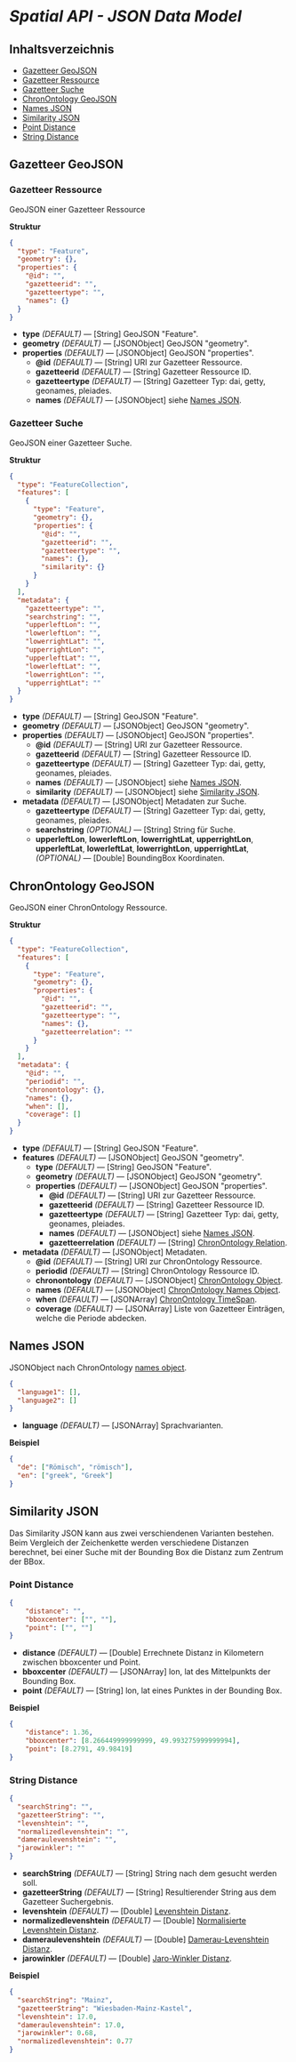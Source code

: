 # *Spatial API - JSON Data Model*

## Inhaltsverzeichnis

* [Gazetteer GeoJSON](#gazetteer-geojson)
 * [Gazetteer Ressource](##gazetteer-ressource)
 * [Gazetteer Suche](##gazetteer-suche)
* [ChronOntology GeoJSON](#chronontology-geojson)
* [Names JSON](#names-json)
* [Similarity JSON](#similarity-json)
 * [Point Distance](#point-distance)
 * [String Distance](#string-distance)

## Gazetteer GeoJSON

### Gazetteer Ressource

GeoJSON einer Gazetteer Ressource

**Struktur**

```json
{
  "type": "Feature",
  "geometry": {},
  "properties": {
    "@id": "",
    "gazetteerid": "",
    "gazetteertype": "",
    "names": {}
  }
}
```

* **type** *(DEFAULT)* — [String] GeoJSON "Feature".
* **geometry** *(DEFAULT)* — [JSONObject] GeoJSON "geometry".
* **properties** *(DEFAULT)* — [JSONObject] GeoJSON "properties".
  * **@id** *(DEFAULT)* — [String] URI zur Gazetteer Ressource.
  * **gazetteerid** *(DEFAULT)* — [String] Gazetteer Ressource ID.
  * **gazetteertype** *(DEFAULT)* — [String] Gazetteer Typ: dai, getty, geonames, pleiades.
  * **names** *(DEFAULT)* — [JSONObject] siehe [Names JSON](#names-json).

### Gazetteer Suche

GeoJSON einer Gazetteer Suche.

**Struktur**

```json
{
  "type": "FeatureCollection",
  "features": [
    {
      "type": "Feature",
      "geometry": {},
      "properties": {
        "@id": "",
        "gazetteerid": "",
        "gazetteertype": "",
        "names": {},
        "similarity": {}
      }
    }
  ],
  "metadata": {
    "gazetteertype": "",
    "searchstring": "",
    "upperleftLon": "",
    "lowerleftLon": "",
    "lowerrightLat": "",
    "upperrightLon": "",
    "upperleftLat": "",
    "lowerleftLat": "",
    "lowerrightLon": "",
    "upperrightLat": ""
  }
}
```

* **type** *(DEFAULT)* — [String] GeoJSON "Feature".
* **geometry** *(DEFAULT)* — [JSONObject] GeoJSON "geometry".
* **properties** *(DEFAULT)* — [JSONObject] GeoJSON "properties".
  * **@id** *(DEFAULT)* — [String] URI zur Gazetteer Ressource.
  * **gazetteerid** *(DEFAULT)* — [String] Gazetteer Ressource ID.
  * **gazetteertype** *(DEFAULT)* — [String] Gazetteer Typ: dai, getty, geonames, pleiades.
  * **names** *(DEFAULT)* — [JSONObject] siehe [Names JSON](#names-json).
  * **similarity** *(DEFAULT)* — [JSONObject] siehe [Similarity JSON](#similarity-json).
* **metadata** *(DEFAULT)* — [JSONObject] Metadaten zur Suche.
  * **gazetteertype** *(DEFAULT)* — [String] Gazetteer Typ: dai, getty, geonames, pleiades.
  * **searchstring** *(OPTIONAL)* — [String] String für Suche.
  * **upperleftLon**, **lowerleftLon**, **lowerrightLat**, **upperrightLon**, **upperleftLat**, **lowerleftLat**, **lowerrightLon**, **upperrightLat**, *(OPTIONAL)* — [Double] BoundingBox Koordinaten.

## ChronOntology GeoJSON

GeoJSON einer ChronOntology Ressource.

**Struktur**

```json
{
  "type": "FeatureCollection",
  "features": [
    {
      "type": "Feature",
      "geometry": {},
      "properties": {
        "@id": "",
        "gazetteerid": "",
        "gazetteertype": "",
        "names": {},
        "gazetteerrelation": ""
      }
    }
  ],
  "metadata": {
    "@id": "",
    "periodid": "",
    "chronontology": {},
    "names": {},
    "when": [],
    "coverage": []
  }
}
```

* **type** *(DEFAULT)* — [String] GeoJSON "Feature".
* **features** *(DEFAULT)* — [JSONObject] GeoJSON "geometry".
  * **type** *(DEFAULT)* — [String] GeoJSON "Feature".
  * **geometry** *(DEFAULT)* — [JSONObject] GeoJSON "geometry".
  * **properties** *(DEFAULT)* — [JSONObject] GeoJSON "properties".
    * **@id** *(DEFAULT)* — [String] URI zur Gazetteer Ressource.
    * **gazetteerid** *(DEFAULT)* — [String] Gazetteer Ressource ID.
    * **gazetteertype** *(DEFAULT)* — [String] Gazetteer Typ: dai, getty, geonames, pleiades.
    * **names** *(DEFAULT)* — [JSONObject] siehe [Names JSON](#names-json).
    * **gazetteerrelation** *(DEFAULT)* — [String] [ChronOntology Relation](https://github.com/dainst/chronontology-data/blob/master/docs/ChronOntology%20data%20model.md#12-connections-to-the-gazetteer).
* **metadata** *(DEFAULT)* — [JSONObject] Metadaten.
  * **@id** *(DEFAULT)* — [String] URI zur ChronOntology Ressource.
  * **periodid** *(DEFAULT)* — [String] ChronOntology Ressource ID.
  * **chronontology** *(DEFAULT)* — [JSONObject] [ChronOntology Object](https://github.com/dainst/chronontology-data/blob/master/docs/ChronOntology%20data%20model.md#the-chronontology-data-model).
  * **names** *(DEFAULT)* — [JSONObject] [ChronOntology Names Object](https://github.com/dainst/chronontology-data/blob/master/docs/ChronOntology%20data%20model.md#names).
  * **when** *(DEFAULT)* — [JSONArray] [ChronOntology TimeSpan](https://github.com/dainst/chronontology-data/blob/master/docs/ChronOntology%20data%20model.md#timespan-fields).
  * **coverage** *(DEFAULT)* — [JSONArray] Liste von Gazetteer Einträgen, welche die Periode abdecken.

## Names JSON

JSONObject nach ChronOntology [names object](https://github.com/dainst/chronontology-data/blob/master/docs/ChronOntology%20data%20model.md#names).

```json
{
  "language1": [],
  "language2": []
}
```
* **language** *(DEFAULT)* — [JSONArray] Sprachvarianten.

**Beispiel**

```json
{
  "de": ["Römisch", "römisch"],
  "en": ["greek", "Greek"]
}
```

## Similarity JSON

Das Similarity JSON kann aus zwei verschiendenen Varianten bestehen. Beim Vergleich der Zeichenkette werden verschiedene Distanzen berechnet, bei einer Suche mit der Bounding Box die Distanz zum Zentrum der BBox.

### Point Distance

```json
{
	"distance": "",
	"bboxcenter": ["", ""],
	"point": ["", ""]
}
```

* **distance** *(DEFAULT)* — [Double] Errechnete Distanz in Kilometern zwischen bboxcenter und Point.
* **bboxcenter** *(DEFAULT)* — [JSONArray] lon, lat des Mittelpunkts der Bounding Box.
* **point** *(DEFAULT)* — [String] lon, lat eines Punktes in der Bounding Box.

**Beispiel**

```json
{
	"distance": 1.36,
	"bboxcenter": [8.266449999999999, 49.993275999999994],
	"point": [8.2791, 49.98419]
}
```

### String Distance

```json
{
  "searchString": "",
  "gazetteerString": "",
  "levenshtein": "",
  "normalizedlevenshtein": "",
  "dameraulevenshtein": "",
  "jarowinkler": ""
}
```

* **searchString** *(DEFAULT)* — [String] String nach dem gesucht werden soll.
* **gazetteerString** *(DEFAULT)* — [String] Resultierender String aus dem Gazetteer Suchergebnis.
* **levenshtein** *(DEFAULT)* — [Double] [Levenshtein Distanz](https://github.com/tdebatty/java-string-similarity#levenshtein).
* **normalizedlevenshtein** *(DEFAULT)* — [Double] [Normalisierte Levenshtein Distanz](https://github.com/tdebatty/java-string-similarity#normalized-levenshtein).
* **dameraulevenshtein** *(DEFAULT)* — [Double] [Damerau-Levenshtein Distanz](https://github.com/tdebatty/java-string-similarity#damerau-levenshtein).
* **jarowinkler** *(DEFAULT)* — [Double] [Jaro-Winkler Distanz](https://github.com/tdebatty/java-string-similarity#jaro-winkler).


**Beispiel**

```json
{
  "searchString": "Mainz",
  "gazetteerString": "Wiesbaden-Mainz-Kastel",
  "levenshtein": 17.0,
  "dameraulevenshtein": 17.0,
  "jarowinkler": 0.68,
  "normalizedlevenshtein": 0.77
}
```
